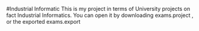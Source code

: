 #Industrial Informatic
This is my project in terms of University projects on fact Industrial Informatics.
You can open it by downloading exams.project , or  the exported exams.export
